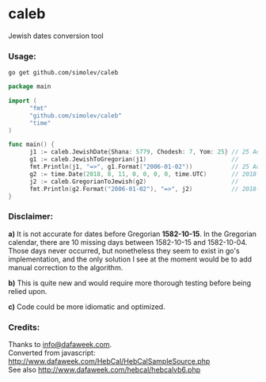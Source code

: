 # caleb
Jewish dates conversion tool

### Usage:
`go get github.com/simolev/caleb`

```go
package main

import (
      "fmt"
      "github.com/simolev/caleb"
      "time"
)

func main() {
      j1 := caleb.JewishDate{Shana: 5779, Chodesh: 7, Yom: 25} // 25 Adar II 5779
      g1 := caleb.JewishToGregorian(j1)                        //
      fmt.Println(j1, "=>", g1.Format("2006-01-02"))           // 25 Adar II 5779 => 2019-04-01
      g2 := time.Date(2018, 8, 11, 0, 0, 0, 0, time.UTC)       // 2018-08-11
      j2 := caleb.GregorianToJewish(g2)                        //
      fmt.Println(g2.Format("2006-01-02"), "=>", j2)           // 2018-08-11 => 30 Av 5778
}
```

### Disclaimer:
**a)** It is not accurate for dates before Gregorian **1582-10-15**. In the Gregorian calendar, there are 10 missing days between 1582-10-15 and 1582-10-04. Those days never occurred, but nonetheless they seem to exist in go's implementation, and the only solution I see at the moment would be to add manual correction to the algorithm.

**b)** This is quite new and would require more thorough testing before being relied upon.

**c)** Code could be more idiomatic and optimized.

### Credits:
Thanks to info@dafaweek.com.  
Converted from javascript: http://www.dafaweek.com/HebCal/HebCalSampleSource.php  
See also http://www.dafaweek.com/hebcal/hebcalvb6.php

